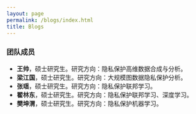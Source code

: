```yaml
---
layout: page
permalink: /blogs/index.html
title: Blogs
---
```


### 团队成员
- **王帅**，硕士研究生。研究方向：隐私保护高维数据合成与分析。
- **梁江国**，硕士研究生。研究方向：大规模图数据隐私保护分析。
- **张瑶**，硕士研究生。研究方向：隐私保护联邦学习。
- **翟林东**，硕士研究生。研究方向：隐私保护联邦学习、深度学习。
- **樊坤渭**，硕士研究生。研究方向：隐私保护机器学习。

<br>
